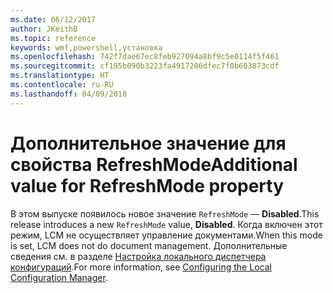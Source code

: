 ```yaml
---
ms.date: 06/12/2017
author: JKeithB
ms.topic: reference
keywords: wmf,powershell,установка
ms.openlocfilehash: 742f7dae67ec8feb927094a8bf9c5e0114f5f461
ms.sourcegitcommit: cf195b090b3223fa4917206dfec7f0b603873cdf
ms.translationtype: HT
ms.contentlocale: ru-RU
ms.lasthandoff: 04/09/2018
---
```

# <a name="additional-value-for-refreshmode-property"></a><span data-ttu-id="3ebcb-102">Дополнительное значение для свойства RefreshMode</span><span class="sxs-lookup"><span data-stu-id="3ebcb-102">Additional value for RefreshMode property</span></span>

<span data-ttu-id="3ebcb-103">В этом выпуске появилось новое значение `RefreshMode` — **Disabled**.</span><span class="sxs-lookup"><span data-stu-id="3ebcb-103">This release introduces a new `RefreshMode` value, **Disabled**.</span></span> <span data-ttu-id="3ebcb-104">Когда включен этот режим, LCM не осуществляет управление документами.</span><span class="sxs-lookup"><span data-stu-id="3ebcb-104">When this mode is set, LCM does not do document management.</span></span> <span data-ttu-id="3ebcb-105">Дополнительные сведения см. в разделе [Настройка локального диспетчера конфигураций](https://msdn.microsoft.com/powershell/dsc/metaconfig).</span><span class="sxs-lookup"><span data-stu-id="3ebcb-105">For more information, see [Configuring the Local Configuration Manager](https://msdn.microsoft.com/powershell/dsc/metaconfig).</span></span>